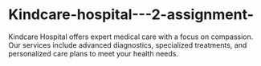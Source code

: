 # Kindcare-hospital---2-assignment-
Kindcare Hospital offers expert medical care with a focus on compassion. Our services include advanced diagnostics, specialized treatments, and personalized care plans to meet your health needs.
